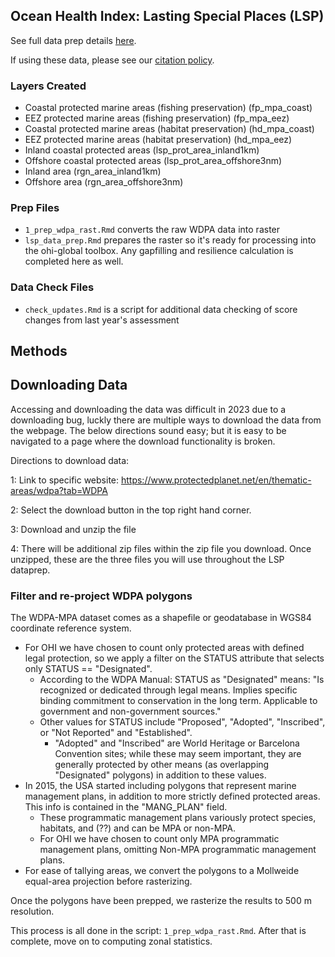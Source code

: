 ## Ocean Health Index: Lasting Special Places (LSP)

See full data prep details [here](http://ohi-science.github.io/ohiprep_v2022/globalprep/lsp/v2022/lsp_data_prep.html).

If using these data, please see our [citation policy](http://ohi-science.org/citation-policy/).

### Layers Created

-   Coastal protected marine areas (fishing preservation) (fp_mpa_coast)
-   EEZ protected marine areas (fishing preservation) (fp_mpa_eez)
-   Coastal protected marine areas (habitat preservation) (hd_mpa_coast)
-   EEZ protected marine areas (habitat preservation) (hd_mpa_eez)
-   Inland coastal protected areas (lsp_prot_area_inland1km)
-   Offshore coastal protected areas (lsp_prot_area_offshore3nm)
-   Inland area (rgn_area_inland1km)
-   Offshore area (rgn_area_offshore3nm)

### Prep Files

-   `1_prep_wdpa_rast.Rmd` converts the raw WDPA data into raster
-   `lsp_data_prep.Rmd` prepares the raster so it's ready for processing into the ohi-global toolbox. Any gapfilling and resilience calculation is completed here as well.

### Data Check Files

-   `check_updates.Rmd` is a script for additional data checking of score changes from last year's assessment

## Methods

## Downloading Data

Accessing and downloading the data was difficult in 2023 due to a downloading bug, luckly there are multiple ways to download the data from the webpage. The below directions sound easy; but it is easy to be navigated to a page where the download functionality is broken.

Directions to download data:

1: Link to specific website: <https://www.protectedplanet.net/en/thematic-areas/wdpa?tab=WDPA>

2: Select the download button in the top right hand corner.

3: Download and unzip the file

4: There will be additional zip files within the zip file you download. Once unzipped, these are the three files you will use throughout the LSP dataprep.

### Filter and re-project WDPA polygons

The WDPA-MPA dataset comes as a shapefile or geodatabase in WGS84 coordinate reference system.

-   For OHI we have chosen to count only protected areas with defined legal protection, so we apply a filter on the STATUS attribute that selects only STATUS == "Designated".
    -   According to the WDPA Manual: STATUS as "Designated" means: "Is recognized or dedicated through legal means. Implies specific binding commitment to conservation in the long term. Applicable to government and non-government sources."
    -   Other values for STATUS include "Proposed", "Adopted", "Inscribed", or "Not Reported" and "Established".
        -   "Adopted" and "Inscribed" are World Heritage or Barcelona Convention sites; while these may seem important, they are generally protected by other means (as overlapping "Designated" polygons) in addition to these values.
-   In 2015, the USA started including polygons that represent marine management plans, in addition to more strictly defined protected areas. This info is contained in the "MANG_PLAN" field.
    -   These programmatic management plans variously protect species, habitats, and (??) and can be MPA or non-MPA.
    -   For OHI we have chosen to count only MPA programmatic management plans, omitting Non-MPA programmatic management plans.
-   For ease of tallying areas, we convert the polygons to a Mollweide equal-area projection before rasterizing.

Once the polygons have been prepped, we rasterize the results to 500 m resolution.

This process is all done in the script: `1_prep_wdpa_rast.Rmd`. After that is complete, move on to computing zonal statistics.
